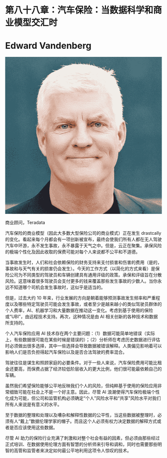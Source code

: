# 第八十八章：汽车保险：当数据科学和商业模型交汇时

# Edward Vandenberg

![](img/Edward_Vandenberg.png)

商业顾问，Teradata

汽车保险的商业模型（因此大多数大型保险公司的商业模式）正在发生 drastcally 的变化。看起来每个月都会有一项创新被宣布，最终会使我们所有人都在无人驾驶汽车中环游，永不发生事故，永不暴露于天气之中。但是，云正在聚集。承保风险的极端个性化及因此收取的保费可能对每个人来说都不公平和不道德。

当事故发生时，人们和社会依赖保险的财务支持来支付损害和伤害的费用（是的，事故和与天气有关的损害仍会发生）。今天的工作方式（以简化的方式来看）是保险公司为不同类型的驾驶员和车辆创建具有通用评级的政策。承保和评级旨在分散风险。这意味着很多驾驶员会支付更多的钱来覆盖那些发生事故的少数人。当你永远不知道哪个司机会发生事故时，这似乎是适当的。

但是，过去大约 10 年来，行业发展的方向是朝着能够预测事故发生频率和严重程度以及哪些特定驾驶员可能会发生事故，或者至少是越来越小的类似驾驶员群体的个人费率，AI、机器学习和大量数据在推动这一变化。考虑到基于使用的保险或“UBI”，由远程技术支持。再次，这种情况是由 AI 相关创新的各种技术和数据所支持的。

个人汽车保险应用 AI 技术存在两个主要问题：（1）数据可能简单地错误（实际上，有些数据很可能在某些时候是错误的）；（2）分析师在考虑历史数据进行评估时必须做出很多选择，其中一些选择会导致数据被错误解释。人类偏见影响着可以影响人们是否负担得起汽车保险以及是否合法驾驶的费率混合。

驾驶往往是谋生和照顾家庭的必要条件。对于一些人来说，汽车保险费用可能比租金还要高，而保费占据了经济较低阶层收入的更大比例，他们很可能最依赖自己的车辆。

虽然我们希望保险能够公平地反映我们个人的风险，但纯粹基于使用的保险应用非常细致可能在社会上不是一个好主意。因此，尽管 AI 浪潮使得汽车保险极端个性化成为可能，但公司和监管机构必须确定“个人”风险水平和“共享”风险水平对我们所有人来说是有意义的水平。

至于数据的整理和处理以及嘈杂和解释性数据的公平性，当这些数据被整理时，必须有人“戴上”数据伦理学家的帽子。而且这个人必须有权力决定数据的解释方式或者是否应该使用这些数据。

尽管 AI 助力的保险行业充满了刺激和对整个社会有益的因素，但必须由那些经过正式培训、在数据使用伦理方面有智慧的分析师来引导和调和，同时也需要那些明智的高管和监管者来决定如何最公平地利用这项令人惊叹的技术。
